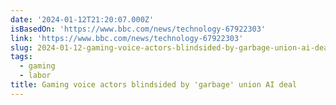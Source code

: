 ```yaml
---
date: '2024-01-12T21:20:07.000Z'
isBasedOn: 'https://www.bbc.com/news/technology-67922303'
link: 'https://www.bbc.com/news/technology-67922303'
slug: 2024-01-12-gaming-voice-actors-blindsided-by-garbage-union-ai-deal
tags:
  - gaming
  - labor
title: Gaming voice actors blindsided by 'garbage' union AI deal
---
```


